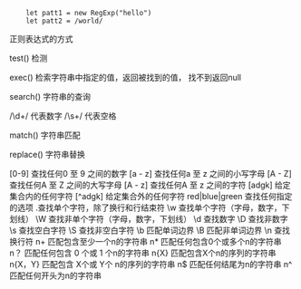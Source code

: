 ```
    let patt1 = new RegExp("hello")
    let patt2 = /world/
```

正则表达式的方式

test() 检测

exec() 检索字符串中指定的值，返回被找到的值， 找不到返回null

search() 字符串的查询

/\d+/ 代表数字
/\s+/ 代表空格

match() 字符串匹配

replace() 字符串替换

[0-9] 查找任何0 至 9 之间的数字
[a - z] 查找任何a 至 z 之间的小写字母
[A - Z] 查找任何A 至 Z 之间的大写字母
[A - z] 查找任何A 至 z 之间的字符
[adgk] 给定集合内的任何字符 
[^adgk] 给定集合外的任何字符 
red|blue|green 查找任何指定的选项
.查找单个字符，除了换行和行结束符
\w 查找单个字符（字母，数字，下划线）
\W 查找非单个字符（字母，数字，下划线）
\d 查找数字
\D 查找非数字
\s 查找空白字符
\S 查找非空白字符
\b 匹配单词边界
\B 匹配非单词边界
\n 查找换行符
n+ 匹配包含至少一个n的字符串
n* 匹配任何包含0个或多个n的字符串
n？ 匹配任何包含 0 个或 1 个n的字符串
n{X} 匹配包含X个n的序列的字符串
n{X，Y} 匹配包含 X个或 Y个 n的序列的字符串
n$ 匹配任何结尾为n的字符串
n^ 匹配任何开头为n的字符串
